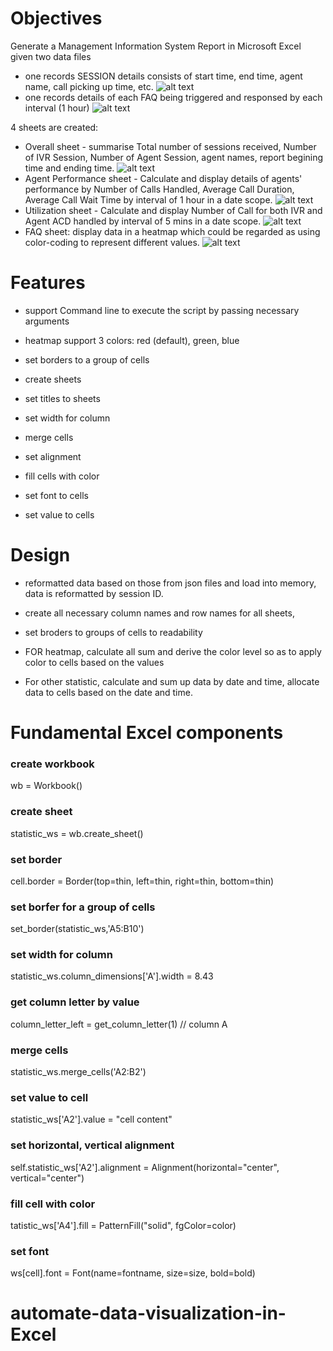 # Objectives
Generate a Management Information System Report in Microsoft Excel given two data files 

- one records SESSION details consists of start time, end time, agent name, call picking up time, etc.
![alt text](session.png "Title Text")
- one records details of each FAQ being triggered and responsed by each interval (1 hour)
![alt text](FAQ.png "Title Text")


4 sheets are created:
- Overall sheet - summarise Total number of sessions received, Number of IVR Session, Number of Agent Session, agent names, report begining time and ending time.
![alt text](overall_sheet.png "Title Text")
- Agent Performance sheet - Calculate and display details of agents' performance by Number of Calls Handled, Average Call Duration, Average Call Wait Time by  interval of 1 hour in a date scope.
![alt text](agent_sheet.png "Title Text")
- Utilization sheet - Calculate and display Number of Call for both IVR and Agent ACD handled by interval of 5 mins in a date scope.
![alt text](utilization_sheet.png "Title Text")
- FAQ sheet: display data in a heatmap which could be regarded as using color-coding to represent different values.
![alt text](FAQ_sheet.png "Title Text")

# Features
- support Command line to execute the script by passing necessary arguments

- heatmap support 3 colors: red (default), green, blue
- set borders to a group of cells
- create sheets 
- set titles to sheets
- set width for column
- merge cells
- set alignment
- fill cells with color
- set font to cells
- set value to cells


# Design
- reformatted data based on those from json files and load into memory, data is reformatted by session ID.
- create all necessary column names and row names for all sheets,
- set broders to groups of cells to readability

- FOR heatmap, calculate all sum and derive the color level so as to apply color to cells based on the values
- For other statistic, calculate and sum up data by date and time, allocate data to cells based on the date and time.


# Fundamental Excel components

### create workbook
wb = Workbook()

### create sheet
statistic_ws = wb.create_sheet()

### set border
cell.border = Border(top=thin, left=thin, right=thin, bottom=thin)

### set borfer for a group of cells
set_border(statistic_ws,'A5:B10')

### set width for column
statistic_ws.column_dimensions['A'].width = 8.43

### get column letter by value
column_letter_left = get_column_letter(1)   // column A

### merge cells
statistic_ws.merge_cells('A2:B2')

### set value to cell
statistic_ws['A2'].value = "cell content"

### set horizontal, vertical alignment
self.statistic_ws['A2'].alignment = Alignment(horizontal="center", vertical="center")

### fill cell with color
tatistic_ws['A4'].fill  = PatternFill("solid", fgColor=color)

### set font
ws[cell].font = Font(name=fontname, size=size, bold=bold)












# automate-data-visualization-in-Excel
